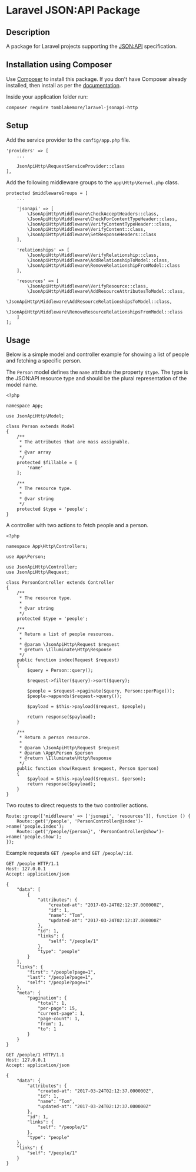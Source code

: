 # Laravel JSON:API Package

## Description

A package for Laravel projects supporting the [JSON:API](http://jsonapi.org) 
specification.

## Installation using Composer

Use [Composer](https://getcomposer.org/) to install this package. If you don't 
have Composer already installed, then install as per the 
[documentation](https://getcomposer.org/doc/00-intro.md).

Inside your application folder run:

    composer require tomblakemore/laravel-jsonapi-http

## Setup

Add the service provider to the `config/app.php` file.

    'providers' => [
        ...

        JsonApiHttp\RequestServiceProvider::class
    ],

Add the following middleware groups to the `app\Http\Kernel.php` class.

    protected $middlewareGroups = [
        ...

        'jsonapi' => [
            \JsonApiHttp\Middleware\CheckAcceptHeaders::class,
            \JsonApiHttp\Middleware\CheckForContentTypeHeader::class,
            \JsonApiHttp\Middleware\VerifyContentTypeHeader::class,
            \JsonApiHttp\Middleware\VerifyContent::class,
            \JsonApiHttp\Middleware\SetResponseHeaders::class
        ],

        'relationships' => [
            \JsonApiHttp\Middleware\VerifyRelationship::class,
            \JsonApiHttp\Middleware\AddRelationshipToModel::class,
            \JsonApiHttp\Middleware\RemoveRelationshipFromModel::class
        ],

        'resources' => [
            \JsonApiHttp\Middleware\VerifyResource::class,
            \JsonApiHttp\Middleware\AddResourceAttributesToModel::class,
            \JsonApiHttp\Middleware\AddResourceRelationshipsToModel::class,
            \JsonApiHttp\Middleware\RemoveResourceRelationshipsFromModel::class
        ]
    ];

## Usage

Below is a simple model and controller example for showing a list of people 
and fetching a specific person.

The `Person` model defines the `name` attribute the property `$type`. The type 
is the JSON:API resource type and should be the plural representation of the 
model name.

    <?php

    namespace App;

    use JsonApiHttp\Model;

    class Person extends Model
    {
        /**
         * The attributes that are mass assignable.
         *
         * @var array
         */
        protected $fillable = [
            'name'
        ];

        /**
         * The resource type.
         *
         * @var string
         */
        protected $type = 'people';
    }

A controller with two actions to fetch people and a person.

    <?php

    namespace App\Http\Controllers;

    use App\Person;

    use JsonApiHttp\Controller;
    use JsonApiHttp\Request;

    class PersonController extends Controller
    {
        /**
         * The resource type.
         *
         * @var string
         */
        protected $type = 'people';

        /**
         * Return a list of people resources.
         *
         * @param \JsonApiHttp\Request $request
         * @return \Illuminate\Http\Response
         */
        public function index(Request $request)
        {
            $query = Person::query();

            $request->filter($query)->sort($query);

            $people = $request->paginate($query, Person::perPage());
            $people->appends($request->query());

            $payload = $this->payload($request, $people);

            return response($payload);
        }

        /**
         * Return a person resource.
         *
         * @param \JsonApiHttp\Request $request
         * @param \App\Person $person
         * @return \Illuminate\Http\Response
         */
        public function show(Request $request, Person $person)
        {
            $payload = $this->payload($request, $person);
            return response($payload);
        }
    }

Two routes to direct requests to the two controller actions.

    Route::group(['middleware' => ['jsonapi', 'resources']], function () {
        Route::get('/people', 'PersonController@index')->name('people.index');
        Route::get('/people/{person}', 'PersonController@show')->name('people.show');
    });

Example requests `GET /people` and `GET /people/:id`.

    GET /people HTTP/1.1
    Host: 127.0.0.1
    Accept: application/json

    {
        "data": [
            {
                "attributes": {
                    "created-at": "2017-03-24T02:12:37.000000Z",
                    "id": 1,
                    "name": "Tom",
                    "updated-at": "2017-03-24T02:12:37.000000Z"
                },
                "id": 1,
                "links": {
                    "self": "/people/1"
                },
                "type": "people"
            }
        ],
        "links": {
            "first": "/people?page=1",
            "last": "/people?page=1",
            "self": "/people?page=1"
        },
        "meta": {
            "pagination": {
                "total": 1,
                "per-page": 15,
                "current-page": 1,
                "page-count": 1,
                "from": 1,
                "to": 1
            }
        }
    }

    GET /people/1 HTTP/1.1
    Host: 127.0.0.1
    Accept: application/json

    {
        "data": {
            "attributes": {
                "created-at": "2017-03-24T02:12:37.000000Z",
                "id": 1,
                "name": "Tom",
                "updated-at": "2017-03-24T02:12:37.000000Z"
            },
            "id": 1,
            "links": {
                "self": "/people/1"
            },
            "type": "people"
        },
        "links": {
            "self": "/people/1"
        }
    }
